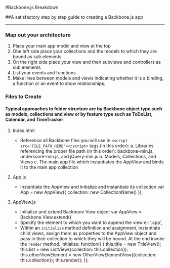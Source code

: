 #Backbone.js Breakdown

##A satisfactory step by step guide to creating a Backbone.js app
* * *

### Map out your architecture

1. Place your main app model and view at the top
2. Ohe left side place your collections and the models to which they are bound as sub elements
3. On the right side place your view and their subviews and controllers as sub elements
4. List your events and functions
5. Make lines between models and views indicating whether it is a binding, a function or an event to show relationships. 

### Files to Create 

#### Typical approaches to folder structure are by Backbone object type such as models, collections and view or by feature type such as ToDoList, Calendar, and TimeTracker

1. Index.html 

   - Reference all Backbone files you will use in `<script src='FILE_PATH_HERE'></script>` tags (in this order):
      a. Libraries referencing the proper file path (in this order): backbone-min.js, underscore-min.js, and jQuery-min.js
      b. Models, Collections, and Views
      c. The main app file which instantiates the AppView and binds it to the main app collection

2. App.js 
  
   - Instantiate the AppView and initialize and instantiate its collection 
         var App = new AppView({ 
           collection: new CollectionName() 
         }); 

3. AppView.js
   - Initialize and extend Backbone View object
         var AppView = Backbone.View.extend({  
   - Specify the element to which you want to append the view
         el: '.app',
   - Within an `initialize` method definition and assignment, instantiate child views, assign them as properties to the AppView object and pass in their collection to which they will be bound. At the end invoke the `render` method.
         initialize: function() {
           this.title = new TitleView();
           this.list = new ListView({collection: this.collection});
           this.otherViewElement = new OtherViewElementView({collection: this.collection});
           this.render();
         });




